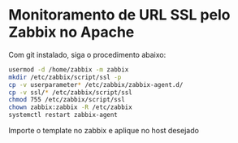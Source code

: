 # Monitoramento de URL SSL pelo Zabbix no Apache

Com git instalado, siga o procedimento abaixo:

```sh
usermod -d /home/zabbix -m zabbix
mkdir /etc/zabbix/script/ssl -p
cp -v userparameter* /etc/zabbix/zabbix-agent.d/
cp -v ssl/* /etc/zabbix/script/ssl
chmod 755 /etc/zabbix/script/ssl
chown zabbix:zabbix -R /etc/zabbix
systemctl restart zabbix-agent
```

Importe o template no zabbix e aplique no host desejado
